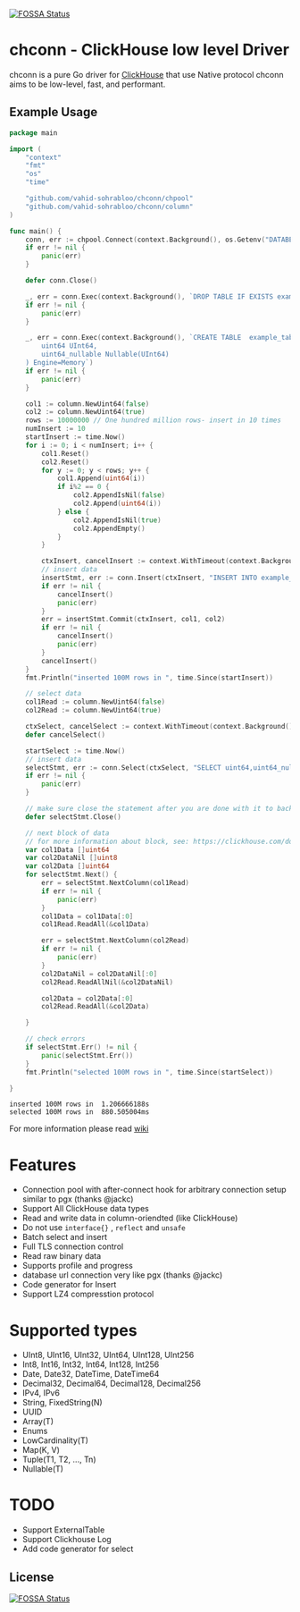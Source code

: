 [![FOSSA Status](https://app.fossa.com/api/projects/git%2Bgithub.com%2Fvahid-sohrabloo%2Fchconn.svg?type=shield)](https://app.fossa.com/projects/git%2Bgithub.com%2Fvahid-sohrabloo%2Fchconn?ref=badge_shield)

# chconn - ClickHouse low level Driver

chconn is a pure Go driver for [ClickHouse](https://clickhouse.com/) that use Native protocol
chconn aims to be low-level, fast, and performant.

## Example Usage
```go
package main

import (
	"context"
	"fmt"
	"os"
	"time"

	"github.com/vahid-sohrabloo/chconn/chpool"
	"github.com/vahid-sohrabloo/chconn/column"
)

func main() {
	conn, err := chpool.Connect(context.Background(), os.Getenv("DATABESE_URL"))
	if err != nil {
		panic(err)
	}

	defer conn.Close()

	_, err = conn.Exec(context.Background(), `DROP TABLE IF EXISTS example_table`)
	if err != nil {
		panic(err)
	}

	_, err = conn.Exec(context.Background(), `CREATE TABLE  example_table (
		uint64 UInt64,
		uint64_nullable Nullable(UInt64)
	) Engine=Memory`)
	if err != nil {
		panic(err)
	}

	col1 := column.NewUint64(false)
	col2 := column.NewUint64(true)
	rows := 10000000 // One hundred million rows- insert in 10 times
	numInsert := 10
	startInsert := time.Now()
	for i := 0; i < numInsert; i++ {
		col1.Reset()
		col2.Reset()
		for y := 0; y < rows; y++ {
			col1.Append(uint64(i))
			if i%2 == 0 {
				col2.AppendIsNil(false)
				col2.Append(uint64(i))
			} else {
				col2.AppendIsNil(true)
				col2.AppendEmpty()
			}
		}

		ctxInsert, cancelInsert := context.WithTimeout(context.Background(), time.Second*30)
		// insert data
		insertStmt, err := conn.Insert(ctxInsert, "INSERT INTO example_table (uint64,uint64_nullable) VALUES")
		if err != nil {
			cancelInsert()
			panic(err)
		}
		err = insertStmt.Commit(ctxInsert, col1, col2)
		if err != nil {
			cancelInsert()
			panic(err)
		}
		cancelInsert()
	}
	fmt.Println("inserted 100M rows in ", time.Since(startInsert))

	// select data
	col1Read := column.NewUint64(false)
	col2Read := column.NewUint64(true)

	ctxSelect, cancelSelect := context.WithTimeout(context.Background(), time.Second*30)
	defer cancelSelect()

	startSelect := time.Now()
	// insert data
	selectStmt, err := conn.Select(ctxSelect, "SELECT uint64,uint64_nullable FROM  example_table")
	if err != nil {
		panic(err)
	}

	// make sure close the statement after you are done with it to back it to the pool
	defer selectStmt.Close()

	// next block of data
	// for more information about block, see: https://clickhouse.com/docs/en/development/architecture/#block
	var col1Data []uint64
	var col2DataNil []uint8
	var col2Data []uint64
	for selectStmt.Next() {
		err = selectStmt.NextColumn(col1Read)
		if err != nil {
			panic(err)
		}
		col1Data = col1Data[:0]
		col1Read.ReadAll(&col1Data)

		err = selectStmt.NextColumn(col2Read)
		if err != nil {
			panic(err)
		}
		col2DataNil = col2DataNil[:0]
		col2Read.ReadAllNil(&col2DataNil)

		col2Data = col2Data[:0]
		col2Read.ReadAll(&col2Data)

	}

	// check errors
	if selectStmt.Err() != nil {
		panic(selectStmt.Err())
	}
	fmt.Println("selected 100M rows in ", time.Since(startSelect))

}
```
```
inserted 100M rows in  1.206666188s
selected 100M rows in  880.505004ms
```

For more information please read [wiki](https://github.com/vahid-sohrabloo/chconn/wiki)

# Features
* Connection pool with after-connect hook for arbitrary connection setup similar to pgx (thanks @jackc)
* Support All ClickHouse data types
* Read and write data in column-oriendted (like ClickHouse)
* Do not use `interface{}` , `reflect` and `unsafe`
* Batch select and insert
* Full TLS connection control
* Read raw binary data
* Supports profile and progress 
* database url connection very like pgx (thanks @jackc)
* Code generator for Insert
* Support LZ4 compresstion protocol

# Supported types
* UInt8, UInt16, UInt32, UInt64, UInt128, UInt256
* Int8, Int16, Int32, Int64, Int128, Int256
* Date, Date32, DateTime, DateTime64
* Decimal32, Decimal64, Decimal128, Decimal256
* IPv4, IPv6
* String, FixedString(N)
* UUID
* Array(T)
* Enums
* LowCardinality(T)
* Map(K, V)
* Tuple(T1, T2, ..., Tn)
* Nullable(T)

# TODO
* Support ExternalTable
* Support Clickhouse Log
* Add code generator for select

## License
[![FOSSA Status](https://app.fossa.com/api/projects/git%2Bgithub.com%2Fvahid-sohrabloo%2Fchconn.svg?type=large)](https://app.fossa.com/projects/git%2Bgithub.com%2Fvahid-sohrabloo%2Fchconn?ref=badge_large)
